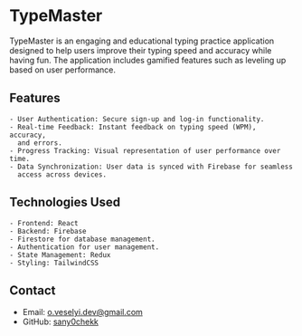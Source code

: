 # TypeMaster

TypeMaster is an engaging and educational typing practice application designed to help users improve their typing speed and accuracy while having fun. The application includes gamified features such as leveling up based on user performance.

## Features
```
- User Authentication: Secure sign-up and log-in functionality.
- Real-time Feedback: Instant feedback on typing speed (WPM), accuracy, 
  and errors.
- Progress Tracking: Visual representation of user performance over time.
- Data Synchronization: User data is synced with Firebase for seamless 
  access across devices.
```

## Technologies Used
```
- Frontend: React
- Backend: Firebase
- Firestore for database management.
- Authentication for user management.
- State Management: Redux
- Styling: TailwindCSS
```

## Contact
- Email: o.veselyi.dev@gmail.com
- GitHub: [sany0chekk](https://github.com/sany0chekk)
